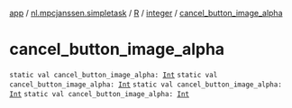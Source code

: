 [app](../../../index.md) / [nl.mpcjanssen.simpletask](../../index.md) / [R](../index.md) / [integer](index.md) / [cancel_button_image_alpha](.)

# cancel_button_image_alpha

`static val cancel_button_image_alpha: `[`Int`](https://kotlinlang.org/api/latest/jvm/stdlib/kotlin/-int/index.html)
`static val cancel_button_image_alpha: `[`Int`](https://kotlinlang.org/api/latest/jvm/stdlib/kotlin/-int/index.html)
`static val cancel_button_image_alpha: `[`Int`](https://kotlinlang.org/api/latest/jvm/stdlib/kotlin/-int/index.html)
`static val cancel_button_image_alpha: `[`Int`](https://kotlinlang.org/api/latest/jvm/stdlib/kotlin/-int/index.html)